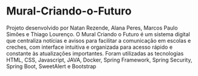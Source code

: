 # Mural-Criando-o-Futuro
Projeto desenvolvido por Natan Rezende, Alana Peres, Marcos Paulo Simões e Thiago Lourenço. O Mural Criando o Futuro é um sistema digital que centraliza notícias e avisos para facilitar a comunicação em escolas e creches, com interface intuitiva e organizada para acesso rápido e constante às atualizações importantes. Foram utilizadas as tecnologias HTML, CSS, Javascript, JAVA, Docker, Spring Framework, Spring Security, Spring Boot, SweetAlert e Bootstrap
